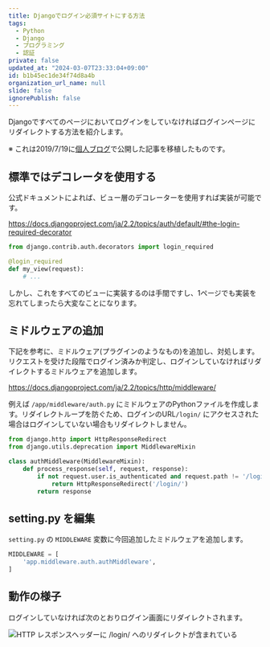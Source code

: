 ```yaml
---
title: Djangoでログイン必須サイトにする方法
tags:
  - Python
  - Django
  - プログラミング
  - 認証
private: false
updated_at: "2024-03-07T23:33:04+09:00"
id: b1b45ec1de34f74d8a4b
organization_url_name: null
slide: false
ignorePublish: false
---
```


Djangoですべてのページにおいてログインをしていなければログインページにリダイレクトする方法を紹介します。

※ これは2019/7/19に[個人ブログ](https://bicstone.me)で公開した記事を移植したものです。

## 標準ではデコレータを使用する

公式ドキュメントによれば、ビュー層のデコレーターを使用すれば実装が可能です。

https://docs.djangoproject.com/ja/2.2/topics/auth/default/#the-login-required-decorator

```py
from django.contrib.auth.decorators import login_required

@login_required
def my_view(request):
    # ...
```

しかし、これをすべてのビューに実装するのは手間ですし、1ページでも実装を忘れてしまったら大変なことになります。

## ミドルウェアの追加

下記を参考に、ミドルウェア(プラグインのようなもの)を追加し、対処します。リクエストを受けた段階でログイン済みか判定し、ログインしていなければリダイレクトするミドルウェアを追加します。

https://docs.djangoproject.com/ja/2.2/topics/http/middleware/

例えば `/app/middleware/auth.py` にミドルウェアのPythonファイルを作成します。リダイレクトループを防ぐため、ログインのURL`/login/` にアクセスされた場合はログインしていない場合もリダイレクトしません。

```py
from django.http import HttpResponseRedirect
from django.utils.deprecation import MiddlewareMixin

class authMiddleware(MiddlewareMixin):
    def process_response(self, request, response):
        if not request.user.is_authenticated and request.path != '/login/':
            return HttpResponseRedirect('/login/')
        return response
```

## setting.py を編集

`setting.py` の `MIDDLEWARE` 変数に今回追加したミドルウェアを追加します。

```py
MIDDLEWARE = [
    'app.middleware.auth.authMiddleware',
]
```

## 動作の様子

ログインしていなければ次のとおりログイン画面にリダイレクトされます。

![HTTP レスポンスヘッダーに `/login/` へのリダイレクトが含まれている](https://qiita-image-store.s3.ap-northeast-1.amazonaws.com/0/684999/452d29cf-bb0e-2fd8-0c5e-9a7b083ce16e.png)
